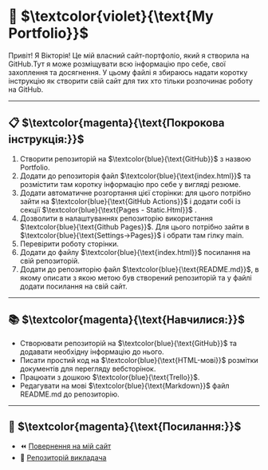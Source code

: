 # 💁 $`\textcolor{violet}{\text{My Portfolio}}`$ 


Привіт! Я Вікторія! Це мій власний сайт-портфоліо, який я створила на GitHub.Тут я може розміщувати всю інформацію про себе, свої захоплення та досягнення.
У цьому файлі я збираюсь надати коротку інструкцію як створити свій сайт для тих хто тільки розпочинає роботу на GitHub.

---

## 📋 $`\textcolor{magenta}{\text{Покрокова інструкція:}}`$ 

1. Створити репозиторій на $`\textcolor{blue}{\text{GitHub}}`$ з назвою Portfolio.
2. Додати до репозиторія файл $`\textcolor{blue}{\text{index.html}}`$ та розмістити там коротку інформацію про себе у вигляді резюме.
3. Додати автоматичне розгортання цієї сторінки: для цього потрібно зайти на $`\textcolor{blue}{\text{GitHub Actions}}`$ і додати собі із секції $`\textcolor{blue}{\text{Pages - Static.Html}}`$ . 
4. Дозволити в налаштуваннях репозиторію використання $`\textcolor{blue}{\text{Github Pages}}`$. Для цього потрібно зайти в $`\textcolor{blue}{\text{Settings->Pages}}`$ і обрати там гілку main. 
5. Перевірити роботу сторінки.
6. Додати до файлу $`\textcolor{blue}{\text{index.html}}`$ посилання на свій репозиторій.
7. Додати до репозиторію файл $`\textcolor{blue}{\text{README.md}}`$, в якому описати з якою метою був створений репозиторій та у файлі додати посилання на свій сайт.

 ---

 ## 📚  $`\textcolor{magenta}{\text{Навчилися:}}`$

 - Створювати репозиторій на $`\textcolor{blue}{\text{GitHub}}`$ та додавати необхідну інформацію до нього.
 - Писати простий код на $`\textcolor{blue}{\text{HTML-мові}}`$ розмітки документів для перегляду вебсторінок.
 - Працюати з дошкою $`\textcolor{blue}{\text{Trello}}`$.
 - Редагувати на мові $`\textcolor{blue}{\text{Markdown}}`$ файл README.md до репозиторію.
   
---

## 🔗 $`\textcolor{magenta}{\text{Посилання:}}`$ 
- ⏪ [Повернення на мій сайт](https://Vikky-T.github.io/Portfolio/)
- 🏫 [Репозиторій викладача](https://github.com/PorokhovnichenkoIryna/learning_git.git/)
